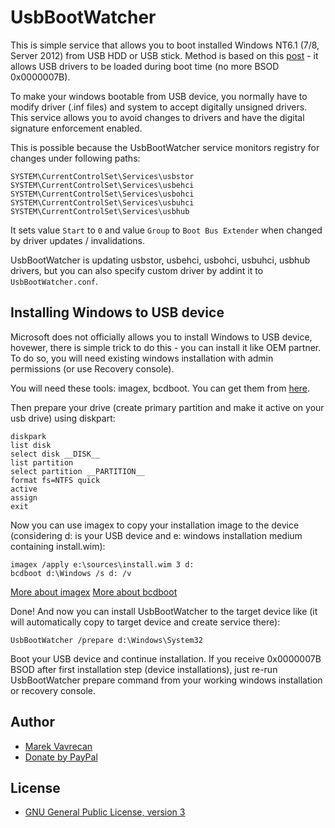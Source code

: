 UsbBootWatcher
================
This is simple service that allows you to boot installed Windows NT6.1 (7/8, Server 2012) from USB HDD or USB stick. 
Method is based on this [post](http://www.techspot.com/community/topics/how-to-install-and-boot-windows-on-an-external-usb-hard-drive.116114/) - it allows USB drivers to be loaded during boot time (no more BSOD 0x0000007B). 

To make your windows bootable from USB device, you normally have to modify driver (.inf files) and system to accept digitally unsigned drivers. This service allows you to avoid changes to drivers and have the digital signature enforcement enabled.

This is possible because the UsbBootWatcher service monitors registry for changes under following paths:
```
SYSTEM\CurrentControlSet\Services\usbstor
SYSTEM\CurrentControlSet\Services\usbehci
SYSTEM\CurrentControlSet\Services\usbohci
SYSTEM\CurrentControlSet\Services\usbuhci
SYSTEM\CurrentControlSet\Services\usbhub
```

It sets value `Start` to `0` and value `Group` to `Boot Bus Extender` when changed by driver updates / invalidations. 

UsbBootWatcher is updating usbstor, usbehci, usbohci, usbuhci, usbhub drivers, but you can also specify custom driver by addint it to `UsbBootWatcher.conf`.

Installing Windows to USB device
----------------

Microsoft does not officially allows you to install Windows to USB device, hovewer, there is simple trick to do this - you can install it like OEM partner. To do so, you will need existing windows installation with admin permissions (or use Recovery console).

You will need these tools: imagex, bcdboot. You can get them from [here](http://www.rmprepusb.com/tutorials/getwaiktools).

Then prepare your drive (create primary partition and make it active on your usb drive) using diskpart:
```
diskpark
list disk
select disk __DISK__
list partition
select partition __PARTITION__
format fs=NTFS quick 
active 
assign 
exit
```

Now you can use imagex to copy your installation image to the device (considering d: is your USB device and e: windows installation medium containing install.wim):
```
imagex /apply e:\sources\install.wim 3 d:
bcdboot d:\Windows /s d: /v
```
[More about imagex](http://technet.microsoft.com/en-us/library/cc749447(v=ws.10).aspx)
[More about bcdboot](http://technet.microsoft.com/en-us/library/dd744347(v=ws.10).aspx)

Done! And now you can install UsbBootWatcher to the target device like (it will automatically copy to target device and create service there): 
```
UsbBootWatcher /prepare d:\Windows\System32
```

Boot your USB device and continue installation. If you receive 0x0000007B BSOD after first installation step (device installations), just re-run UsbBootWatcher prepare command from your working windows installation or recovery console. 

## Author
- [Marek Vavrecan](mailto:vavrecan@gmail.com)
- [Donate by PayPal](https://www.paypal.com/cgi-bin/webscr?cmd=_donations&business=DX479UBWGSMUG&lc=US&item_name=Friend%20List%20Watcher&currency_code=USD&bn=PP%2dDonationsBF%3abtn_donateCC_LG%2egif%3aNonHosted)

## License
- [GNU General Public License, version 3](http://www.gnu.org/licenses/gpl-3.0.html)

